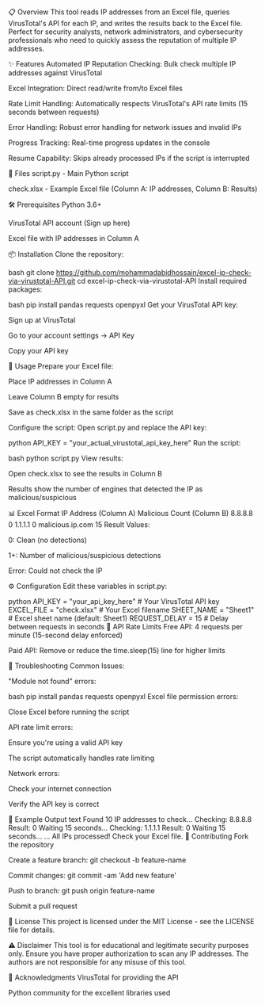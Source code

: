 📋 Overview
This tool reads IP addresses from an Excel file, queries VirusTotal's API for each IP, and writes the results back to the Excel file. Perfect for security analysts, network administrators, and cybersecurity professionals who need to quickly assess the reputation of multiple IP addresses.

✨ Features
Automated IP Reputation Checking: Bulk check multiple IP addresses against VirusTotal

Excel Integration: Direct read/write from/to Excel files

Rate Limit Handling: Automatically respects VirusTotal's API rate limits (15 seconds between requests)

Error Handling: Robust error handling for network issues and invalid IPs

Progress Tracking: Real-time progress updates in the console

Resume Capability: Skips already processed IPs if the script is interrupted

📁 Files
script.py - Main Python script

check.xlsx - Example Excel file (Column A: IP addresses, Column B: Results)

🛠️ Prerequisites
Python 3.6+

VirusTotal API account (Sign up here)

Excel file with IP addresses in Column A

📦 Installation
Clone the repository:

bash
git clone https://github.com/mohammadabidhossain/excel-ip-check-via-virustotal-API.git
cd excel-ip-check-via-virustotal-API
Install required packages:

bash
pip install pandas requests openpyxl
Get your VirusTotal API key:

Sign up at VirusTotal

Go to your account settings → API Key

Copy your API key

🚀 Usage
Prepare your Excel file:

Place IP addresses in Column A

Leave Column B empty for results

Save as check.xlsx in the same folder as the script

Configure the script:
Open script.py and replace the API key:

python
API_KEY = "your_actual_virustotal_api_key_here"
Run the script:

bash
python script.py
View results:

Open check.xlsx to see the results in Column B

Results show the number of engines that detected the IP as malicious/suspicious

📊 Excel Format
IP Address (Column A)	Malicious Count (Column B)
8.8.8.8	0
1.1.1.1	0
malicious.ip.com	15
Result Values:

0: Clean (no detections)

1+: Number of malicious/suspicious detections

Error: Could not check the IP

⚙️ Configuration
Edit these variables in script.py:

python
API_KEY = "your_api_key_here"        # Your VirusTotal API key
EXCEL_FILE = "check.xlsx"            # Your Excel filename
SHEET_NAME = "Sheet1"                # Excel sheet name (default: Sheet1)
REQUEST_DELAY = 15                   # Delay between requests in seconds
🔄 API Rate Limits
Free API: 4 requests per minute (15-second delay enforced)

Paid API: Remove or reduce the time.sleep(15) line for higher limits

🐛 Troubleshooting
Common Issues:

"Module not found" errors:

bash
pip install pandas requests openpyxl
Excel file permission errors:

Close Excel before running the script

API rate limit errors:

Ensure you're using a valid API key

The script automatically handles rate limiting

Network errors:

Check your internet connection

Verify the API key is correct

📝 Example Output
text
Found 10 IP addresses to check...
Checking: 8.8.8.8
Result: 0
Waiting 15 seconds...
Checking: 1.1.1.1
Result: 0
Waiting 15 seconds...
...
All IPs processed! Check your Excel file.
🤝 Contributing
Fork the repository

Create a feature branch: git checkout -b feature-name

Commit changes: git commit -am 'Add new feature'

Push to branch: git push origin feature-name

Submit a pull request

📄 License
This project is licensed under the MIT License - see the LICENSE file for details.

⚠️ Disclaimer
This tool is for educational and legitimate security purposes only. Ensure you have proper authorization to scan any IP addresses. The authors are not responsible for any misuse of this tool.

🙏 Acknowledgments
VirusTotal for providing the API

Python community for the excellent libraries used
